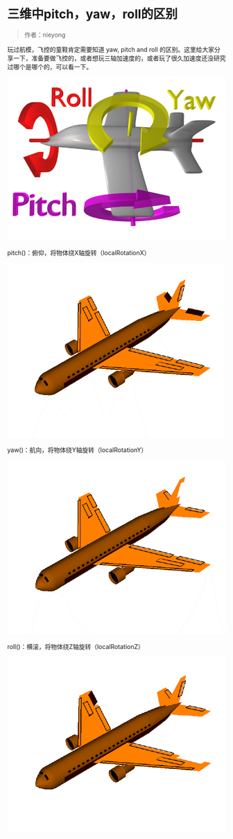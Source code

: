 
#  三维中pitch，yaw，roll的区别


> 作者：nieyong

玩过航模，飞控的童鞋肯定需要知道 yaw, pitch and roll 的区别。这里给大家分享一下，准备要做飞控的，或者想玩三轴加速度的，或者玩了很久加速度还没研究过哪个是哪个的，可以看一下。

![](../assets/img/pitch-yaw-roll.png)

pitch()：俯仰，将物体绕X轴旋转（localRotationX）

![](../assets/img/pitch.gif)

yaw()：航向，将物体绕Y轴旋转（localRotationY）

![](../assets/img/yaw.gif)

roll()：横滚，将物体绕Z轴旋转（localRotationZ）

![](../assets/img/roll.gif)
